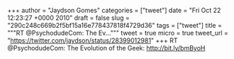
+++
author = "Jaydson Gomes"
categories = ["tweet"]
date = "Fri Oct 22 12:23:27 +0000 2010"
draft = false
slug = "290c248c669b2f5bf15a16e778437818f4729d36"
tags = ["tweet"]
title = """RT @PsychodudeCom: The Ev..."""
tweet = true
micro = true
tweet_url = "https://twitter.com/jaydson/status/28399012981"
+++
RT @PsychodudeCom: The Evolution of the Geek: http://bit.ly/bmByoH
